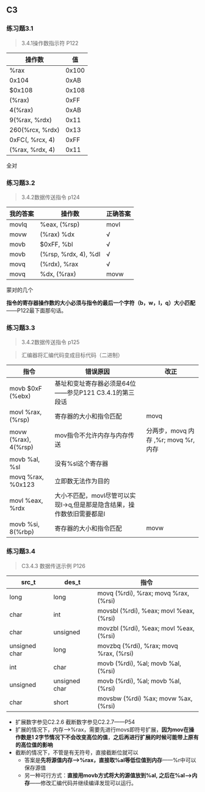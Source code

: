 ## C3

### 练习题3.1

> 3.4.1操作数指示符 P122

| 操作数          | 值    |
| --------------- | ----- |
| %rax            | 0x100 |
| 0x104           | 0xAB  |
| $0x108          | 0x108 |
| (%rax)          | 0xFF  |
| 4(%rax)         | 0xAB  |
| 9(%rax, %rdx)   | 0x11  |
| 260(%rcx, %rdx) | 0x13  |
| 0xFC(, %rcx, 4) | 0xFF  |
| (%rax, %rdx, 4) | 0x11  |

全对

### 练习题3.2

> 3.4.2数据传送指令 p124

|我的答案|操作数|正确答案|
|----|---- |----|
|movlq | %eax, (%rsp) |movl|
|movw | (%rax) %dx|√|
|movb | $0xFF, %bl|√|
|movb | (%rsp, %rdx, 4), %dl|√|
|movq | (%rdx), %rax|√|
|movq | %dx, (%rax)|movw|

蒙对的几个

**指令的寄存器操作数的大小必须与指令的最后一个字符（b，w，l，q）大小匹配**——P122最下面那句话。

### 练习题3.3

> 3.4.2数据传送指令 p125

> 汇编器将汇编代码变成目标代码（二进制）

| 指令                 | 错误原因                                                     | 改正                                 |
| -------------------- | ------------------------------------------------------------ | ------------------------------------ |
| movb $0xF (%ebx)     | 基址和变址寄存器必须是64位——参见P121 C3.4.1的第三段话        |                                      |
| movl %rax, (%rsp)    | 寄存器的大小和指令匹配                                       | movq                                 |
| movw (%rax), 4(%rsp) | mov指令不允许内存与内存传送                                  | 分两步，movq 内存 ,%r; movq %r, 内存 |
| movb %al, %sl        | 没有%sl这个寄存器                                            |                                      |
| movq %rax, %0x123    | 立即数无法作为目的                                           |                                      |
| movl %eax, %rdx      | 大小不匹配，movl尽管可以实现l->q,但是那是隐含结果，操作数依旧需要都是l |                                      |
| movb %si, 8(%rbp)    | 寄存器的大小和指令匹配                                       | movw                                 |

### 练习题3.4

> C3.4.3 数据传送示例 P126

| src_t          | des_t          | 指令                                   |
| -------------- | -------------- | -------------------------------------- |
| long           | long           | movq (%rdi), %rax; movq %rax, (%rsi)   |
| char           | int            | movsbl (%rdi), %eax; movl %eax, (%rsi) |
| char           | unsigned       | movzbl (%rdi), %eax; movl %eax, (%rsi) |
| unsigned char | long           | movzbq (%rdi), %rax; movq %rax, (%rsi) |
| int            | char           | movb (%rdi), %al; movb %al, (%rsi)     |
| unsigned       | unsigned char | movb (%rdi), %al; movb %al, (%rsi) |
| char | short | movsbw (%rdi) %ax; movw %ax, (%rsi) |

- 扩展数字参见C2.2.6 截断数字参见C2.2.7——P54
- 扩展的情况下，内存-->%rax，需要先进行movs即符号扩展，**因为mov在操作数是1 2字节情况下不会改变高位的值**，**之后再进行扩展的时候可能带上原有的高位值的影响**
- 截断的情况下，不管是有无符号，直接截断位就可以
  - 答案是**先将源值内存-->%rax，直接取%al等低位值到内存**——%r中可以保存源值
  - 另一种可行方式：**直接用movb方式将大的源值放到%al, 之后在%al-->内存**——修改汇编代码并继续编译发现可以运行。